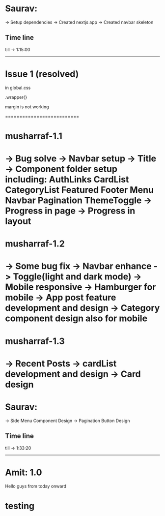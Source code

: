 # Saurav:

-> Setup dependencies
-> Created nextjs app
-> Created navbar skeleton

## Time line

till -> 1:15:00

---

# Issue 1 (resolved)

in global.css

.wrapper{}

margin is not working

==========================

# musharraf-1.1

-> Bug solve
-> Navbar setup
-> Title
-> Component folder setup including:
AuthLinks
CardList
CategoryList
Featured
Footer
Menu
Navbar
Pagination
ThemeToggle
-> Progress in page
-> Progress in layout
===========================

# musharraf-1.2

-> Some bug fix
-> Navbar enhance
-> Toggle(light and dark mode)
-> Mobile responsive
-> Hamburger for mobile
-> App post feature development and design
-> Category component design also for mobile
===========================

# musharraf-1.3

-> Recent Posts
-> cardList development and design
-> Card design
===========================

# Saurav:

-> Side Menu Component Design
-> Pagination Button Design

## Time line

till -> 1:33:20

---

# Amit: 1.0 
 Hello guys from today onward 

 # testing 